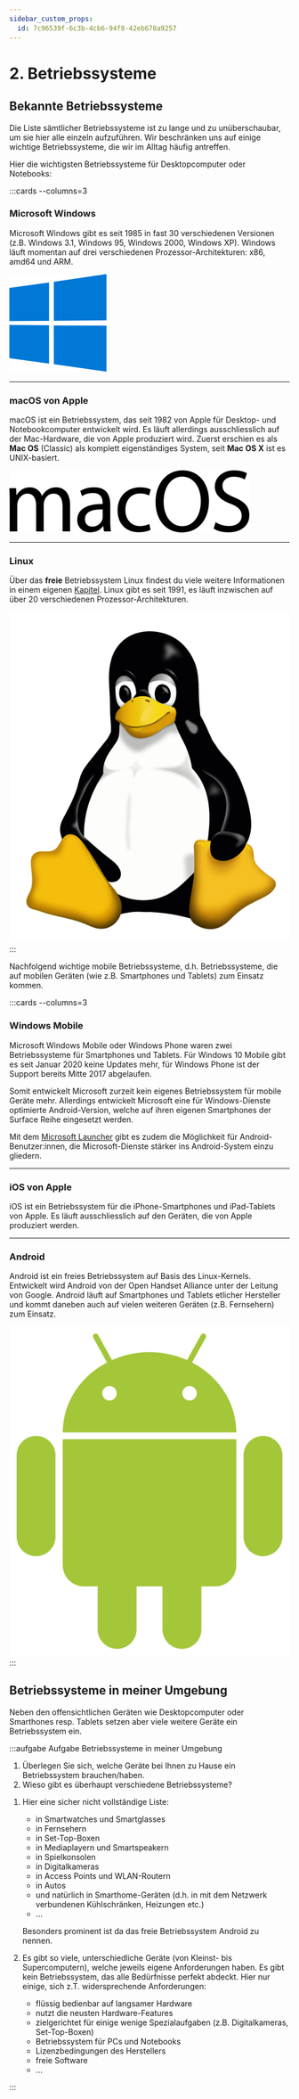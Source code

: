 ```yaml
---
sidebar_custom_props:
  id: 7c96539f-6c3b-4cb6-94f8-42eb678a9257
---
```


# 2. Betriebssysteme

## Bekannte Betriebssysteme
Die Liste sämtlicher Betriebssysteme ist zu lange und zu unüberschaubar, um sie hier alle einzeln aufzuführen. Wir beschränken uns auf einige wichtige Betriebssysteme, die wir im Alltag häufig antreffen.

Hier die wichtigsten Betriebssysteme für Desktopcomputer oder Notebooks:

:::cards --columns=3
### Microsoft Windows
Microsoft Windows gibt es seit 1985 in fast 30 verschiedenen Versionen (z.B. Windows 3.1, Windows 95, Windows 2000, Windows XP). Windows läuft momentan auf drei verschiedenen Prozessor-Architekturen: x86, amd64 und ARM.

![Windows 10 Logo](images/02-logo-windows.svg)

***
### macOS von Apple
macOS ist ein Betriebssystem, das seit 1982 von Apple für Desktop- und Notebookcomputer entwickelt wird. Es läuft allerdings ausschliesslich auf der Mac-Hardware, die von Apple produziert wird. Zuerst erschien es als **Mac OS** (Classic) als komplett eigenständiges System, seit **Mac OS X** ist es UNIX-basiert.

![macOS Logo](images/02-logo-macos.svg)
***
### Linux
Über das **freie** Betriebssystem Linux findest du viele weitere Informationen in einem eigenen [Kapitel](?page=%2Fcomputer%2F5-os%2F4-linux%2FREADME). Linux gibt es seit 1991, es läuft inzwischen auf über 20 verschiedenen Prozessor-Architekturen.

![Linux Maskottchen](images/02-logo-linux.svg)
:::

Nachfolgend wichtige mobile Betriebssysteme, d.h. Betriebssysteme, die auf mobilen Geräten (wie z.B. Smartphones und Tablets) zum Einsatz kommen.

:::cards --columns=3
### Windows Mobile
Microsoft Windows Mobile oder Windows Phone waren zwei Betriebssysteme für Smartphones und Tablets. Für Windows 10 Mobile gibt es seit Januar 2020 keine Updates mehr, für Windows Phone ist der Support bereits Mitte 2017 abgelaufen.

Somit entwickelt Microsoft zurzeit kein eigenes Betriebssystem für mobile Geräte mehr. Allerdings entwickelt Microsoft eine für Windows-Dienste optimierte Android-Version, welche auf ihren eigenen Smartphones der Surface Reihe eingesetzt werden.

Mit dem [Microsoft Launcher](https://play.google.com/store/apps/details?id=com.microsoft.launcher&hl=de_CH&gl=US) gibt es zudem die Möglichkeit für Android-Benutzer:innen, die Microsoft-Dienste stärker ins Android-System einzu
gliedern.
***
### iOS von Apple
iOS ist ein Betriebssystem für die iPhone-Smartphones und iPad-Tablets von Apple. Es läuft ausschliesslich auf den Geräten, die von Apple produziert werden.
***
### Android
Android ist ein freies Betriebssystem auf Basis des Linux-Kernels. Entwickelt wird Android von der Open Handset Alliance unter der Leitung von Google. Android läuft auf Smartphones und Tablets etlicher Hersteller und kommt daneben auch auf vielen weiteren Geräten (z.B. Fernsehern) zum Einsatz.

![Android Roboter](images/02-logo-android.svg)
:::


## Betriebssysteme in meiner Umgebung

Neben den offensichtlichen Geräten wie Desktopcomputer oder Smarthones resp. Tablets setzen aber viele weitere Geräte ein Betriebssystem ein.

:::aufgabe Aufgabe Betriebssysteme in meiner Umgebung

1. Überlegen Sie sich, welche Geräte bei Ihnen zu Hause ein Betriebssystem brauchen/haben.
2. Wieso gibt es überhaupt verschiedene Betriebssysteme?

<Answer type="text" webKey="9baf3813-eba5-453f-bd08-90ac8e54855f" />

<Solution webKey="5cb1df26-cf3e-427b-ac68-f1303c74ef2a">

1. Hier eine sicher nicht vollständige Liste:
   - in Smartwatches und Smartglasses
   - in Fernsehern
   - in Set-Top-Boxen
   - in Mediaplayern und Smartspeakern
   - in Spielkonsolen
   - in Digitalkameras
   - in Access Points und WLAN-Routern
   - in Autos
   - und natürlich in Smarthome-Geräten (d.h. in mit dem Netzwerk verbundenen Kühlschränken, Heizungen etc.)
   - ...

   Besonders prominent ist da das freie Betriebssystem Android zu nennen.

2. Es gibt so viele, unterschiedliche Geräte (von Kleinst- bis Supercomputern), welche jeweils eigene Anforderungen haben. Es gibt kein Betriebssystem, das alle Bedürfnisse perfekt abdeckt. Hier nur einige, sich z.T. widersprechende Anforderungen:
   - flüssig bedienbar auf langsamer Hardware
   - nutzt die neusten Hardware-Features
   - zielgerichtet für einige wenige Spezialaufgaben (z.B. Digitalkameras, Set-Top-Boxen)
   - Betriebssystem für PCs und Notebooks
   - Lizenzbedingungen des Herstellers
   - freie Software
   - ...

</Solution>

:::
